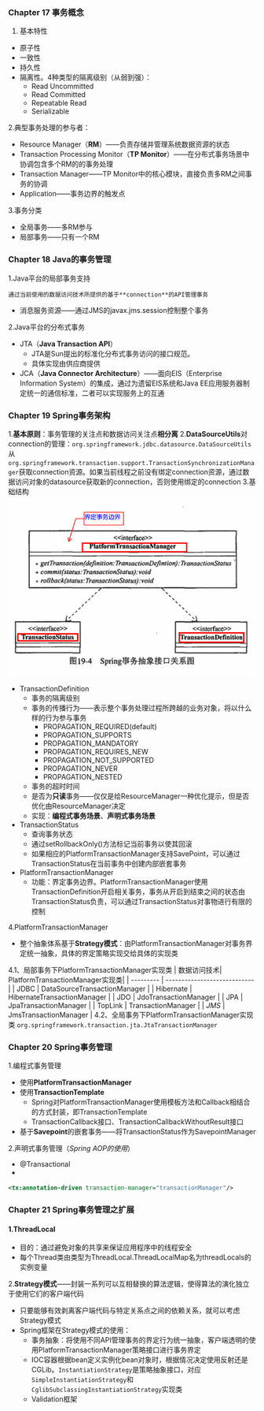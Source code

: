 ### Chapter 17 事务概念

 1. 基本特性
 - 原子性
 - 一致性
 - 持久性
 - 隔离性。4种类型的隔离级别（从弱到强）：
	 - Read Uncommitted
	 - Read Committed
	 - Repeatable Read
	 - Serializable

2.典型事务处理的参与者：
- Resource Manager（**RM**）——负责存储并管理系统数据资源的状态
- Transaction Processing Monitor（**TP Monitor**）——在分布式事务场景中协调包含多个RM的的事务处理
- Transaction Manager——TP Monitor中的核心模块，直接负责多RM之间事务的协调
- Application——事务边界的触发点

3.事务分类
- 全局事务——多RM参与
- 局部事务——只有一个RM
### Chapter 18 Java的事务管理
1.Java平台的局部事务支持

	通过当前使用的数据访问技术所提供的基于**connection**的API管理事务
- 消息服务资源——通过JMS的javax.jms.session控制整个事务

2.Java平台的分布式事务
- JTA（**Java Transaction API**）
	- JTA是Sun提出的标准化分布式事务访问的接口规范。
	- 具体实现由供应商提供
- JCA（**Java Connector Architecture**）——面向EIS（Enterprise Information System）的集成，通过为遗留EIS系统和Java EE应用服务器制定统一的通信标准，二者可以实现服务上的互通
### Chapter 19 Spring事务架构
1.**基本原则**：事务管理的关注点和数据访问关注点**相分离**
2.**DataSourceUtils**对connection的管理：```org.springframework.jdbc.datasource.DataSourceUtils```从```org.springframework.transaction.support.TransactionSynchronizationManager```获取connection资源。如果当前线程之前没有绑定connection资源，通过数据访问对象的datasource获取新的connection，否则使用绑定的connection
3.基础结构
![事务抽象接口关系图](./images/1530031694886.png)
- TransactionDefinition
	- 事务的隔离级别
	- 事务的传播行为——表示整个事务处理过程所跨越的业务对象，将以什么样的行为参与事务
		- PROPAGATION_REQUIRED(default)
		- PROPAGATION_SUPPORTS
		- PROPAGATION_MANDATORY
		- PROPAGATION_REQUIRES_NEW
		- PROPAGATION_NOT_SUPPORTED
		- PROPAGATION_NEVER
		- PROPAGATION_NESTED
	- 事务的超时时间
	- 是否为**只读**事务——仅仅是给ResourceManager一种优化提示，但是否优化由ResourceManager决定
	- 实现：**编程式事务场景**、**声明式事务场景**
- TransactionStatus
	- 查询事务状态
	- 通过setRollbackOnly()方法标记当前事务以使其回滚
	- 如果相应的PlatformTransactionManager支持SavePoint，可以通过TransactionStatus在当前事务中创建内部嵌套事务
- PlatformTransactionManager
	- 功能：界定事务边界。PlatformTransactionManager使用TransactionDefinition开启相关事务，事务从开启到结束之间的状态由TransactionStatus负责，可以通过TransactionStatus对事物进行有限的控制

4.PlatformTransactionManager
- 整个抽象体系基于**Strategy模式**：由PlatformTransactionManager对事务界定统一抽象，具体的界定策略实现交给具体的实现类

4.1、局部事务下PlatformTransactionManager实现类
| 数据访问技术| PlatformTransactionManager实现类|
| --------- | ---------------------------- |
| JDBC      | DataSourceTransactionManager |
| Hibernate | HibernateTransactionManager  |
| JDO       | JdoTransactionManager        |
| JPA       | JpaTransactionManager        |
| TopLink   | TransactionManager           |
| *JMS*       | JmsTransactionManager        |
4.2、全局事务下PlatformTransactionManager实现类
```org.springframework.transaction.jta.JtaTransactionManager```

### Chapter 20 Spring事务管理
1.编程式事务管理
- 使用**PlatformTransactionManager**
- 使用**TransactionTemplate**
	- Spring对PlatformTransactionManager使用模板方法和Callback相结合的方式封装，即TransactionTemplate
	- TransactionCallback接口、TransactionCallbackWithoutResult接口
- 基于**Savepoint**的嵌套事务——将TransactionStatus作为SavepointManager

2.声明式事务管理（*Spring AOP的使用*）
- @Transactional
- 
```xml
<tx:annotation-driven transaction-manager="transactionManager"/>
```
### Chapter 21 Spring事务管理之扩展
#### 1.ThreadLocal
- 目的：通过避免对象的共享来保证应用程序中的线程安全
- 每个Thread类由类型为ThreadLocal.ThreadLocalMap名为threadLocals的实例变量

2.**Strategy模式**——封装一系列可以互相替换的算法逻辑，使得算法的演化独立于使用它们的客户端代码
- 只要能够有效剥离客户端代码与特定关系点之间的依赖关系，就可以考虑Strategy模式
- Spring框架在Strategy模式的使用：
	- 事务抽象：将使用不同API管理事务的界定行为统一抽象，客户端透明的使用PlatformTransactionManager策略接口进行事务界定
	- IOC容器根据bean定义实例化bean对象时，根据情况决定使用反射还是CGLib。```InstantiationStrategy```是策略抽象接口，对应```SimpleInstantiationStrategy```和```CglibSubclassingInstantiationStrategy```实现类
	- Validation框架